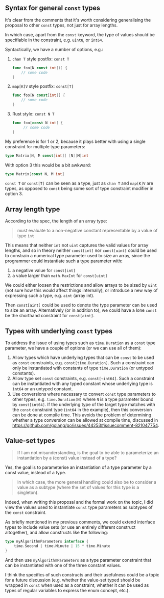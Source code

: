 ## Syntax for general `const` types

It's clear from the comments that it's worth considering generalising the
proposal to other `const` types, not just for array lengths.

In which case, apart from the `const` keyword, the type of values should be
specifiable in the constraint, e.g. `uint8`, or `int64`.

Syntactically, we have a number of options, e.g.:

1. `chan T` style postfix: `const T`
    ```go
    func foo[N const int]() {
        // some code
    }
    ```

2.  `map[K]V` style postfix: `const[T]`
    ```go
    func foo[N const[int]] {
        // some code
    }
    ```

3. Rust style: `const N T`
   ```go
   func foo[const N int] {
        // some code
   }
   ```

My preference is for 1 or 2, because it plays better with using a single
constraint for multiple type parameters:

```go
type Matrix[N, M const[int]] [N][M]int
```

With option 3 this would be a bit awkward:

```go
type Matrix[const N, M int]
```

`const T` or `const[T]` can be seen as a type, just as `chan T` and `map[K]V`
are types, as opposed to `const` being some sort of type constraint modifier in
option 3.

## Array length type

According to the spec, the length of an array type:

> must evaluate to a non-negative constant representable by a value of type
> `int` 

This means that neither `int` not `uint` captures the valid values for array
lengths, and so in theory neither `const[int]` nor `const[uint]` could be used
to constrain a numerical type parameter used to size an array, since the
programmer could instantiate such a type parameter with:

1. a negative value for `const[int]`
2. a value larger than `math.MaxInt` for `const[uint]`

We could either loosen the restrictions and allow arrays to be sized by `uint`
(not sure how this would affect things internally), or introduce a new way of
expressing such a type, e.g. `aint` (array int).

Then `const[aint]` could be used to denote the type parameter can be used to
size an array. Alternatively (or in addition to), we could have a lone `const`
be the shorthand constraint for `const[aint]`.

## Types with underlying `const` types

To address the issue of using types such as `time.Duration` as a `const` type
parameter, we have a couple of options (or we can use all of them):

1. Allow types which have underlying types that can be `const` to be used as
   `const` constraints, e.g. `const[time.Duration]`. Such a constraint can only
   be instantiated with constants of type `time.Duration` (or untyped
   constants).
2. Allow type set `const` constraints, e.g. `const[~int64]`. Such a constraint
   can be instantiated with any typed constant whose underlying type is `int64`
   or an untyped constant.
3. Use conversions where necessary to convert `const` type parameters to other
   types, e.g. `time.Duration(N)` where `N` is a type parameter bound by
   `const[int64]`. If the underlying type of the target type matches with the
   `const` constraint type (`int64` in the example), then this conversion can be
   done at compile time. This avoids the problem of determining whether a type
   conversion can be allowed at compile time, discussed in
   https://github.com/golang/go/issues/44253#issuecomment-821047754.

## Value-set types

> If I am not misunderstanding, is the goal to be able to parameterize an
> instantiation by a (const) value instead of a type?

Yes, the goal is to parameterise an instantiation of a type parameter by a const
value, instead of a type.

> In which case, the more general handling could also be to consider a value as
> a subtype (where the set of values for this type is a singleton).

Indeed, when writing this proposal and the formal work on the topic, I did view
the values used to instantiate `const` type parameters as subtypes of the
`const` constraint.

As briefly mentioned in my previous comments, we could extend interface types to
include value sets (or use an entirely different construct altogether), and
allow constructs like the following:

```go
type myAlgorithmParameters interface {
    time.Second | time.Minute | 15 * time.Minute
}
```

And then use `myAlgorithmParameters` as a type parameter constraint that can
be instantiated with one of the three constant values.

I think the specifics of such constructs and their usefulness could be a topic
for a future discussion (e.g. whether the value-set typed should be wrapped in
`const` when used as a constraint, whether it can be used as types of regular
variables to express the enum concept, etc.).
